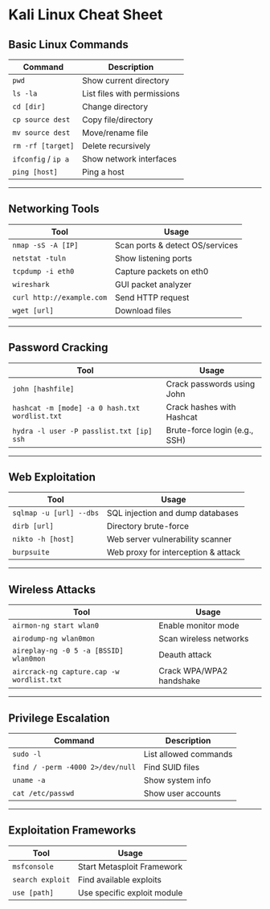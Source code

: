 
# Kali Linux Cheat Sheet

## Basic Linux Commands
| Command         | Description                |
|----------------|----------------------------|
| `pwd`           | Show current directory     |
| `ls -la`        | List files with permissions|
| `cd [dir]`      | Change directory           |
| `cp source dest`| Copy file/directory        |
| `mv source dest`| Move/rename file           |
| `rm -rf [target]`| Delete recursively        |
| `ifconfig` / `ip a` | Show network interfaces |
| `ping [host]`   | Ping a host                |

---

## Networking Tools
| Tool                        | Usage                                 |
|-----------------------------|---------------------------------------|
| `nmap -sS -A [IP]`          | Scan ports & detect OS/services       |
| `netstat -tuln`             | Show listening ports                  |
| `tcpdump -i eth0`           | Capture packets on eth0              |
| `wireshark`                 | GUI packet analyzer                   |
| `curl http://example.com`   | Send HTTP request                     |
| `wget [url]`                | Download files                        |

---

## Password Cracking
| Tool                                         | Usage                                 |
|----------------------------------------------|---------------------------------------|
| `john [hashfile]`                            | Crack passwords using John            |
| `hashcat -m [mode] -a 0 hash.txt wordlist.txt` | Crack hashes with Hashcat            |
| `hydra -l user -P passlist.txt [ip] ssh`     | Brute-force login (e.g., SSH)         |

---

## Web Exploitation
| Tool                    | Usage                                     |
|-------------------------|-------------------------------------------|
| `sqlmap -u [url] --dbs` | SQL injection and dump databases          |
| `dirb [url]`            | Directory brute-force                     |
| `nikto -h [host]`       | Web server vulnerability scanner          |
| `burpsuite`             | Web proxy for interception & attack       |

---

## Wireless Attacks
| Tool                                     | Usage                                    |
|------------------------------------------|------------------------------------------|
| `airmon-ng start wlan0`                  | Enable monitor mode                      |
| `airodump-ng wlan0mon`                   | Scan wireless networks                   |
| `aireplay-ng -0 5 -a [BSSID] wlan0mon`   | Deauth attack                            |
| `aircrack-ng capture.cap -w wordlist.txt`| Crack WPA/WPA2 handshake                 |

---

## Privilege Escalation
| Command                      | Description                  |
|------------------------------|------------------------------|
| `sudo -l`                    | List allowed commands        |
| `find / -perm -4000 2>/dev/null` | Find SUID files         |
| `uname -a`                   | Show system info             |
| `cat /etc/passwd`           | Show user accounts           |

---

## Exploitation Frameworks
| Tool           | Usage                          |
|----------------|--------------------------------|
| `msfconsole`   | Start Metasploit Framework     |
| `search exploit` | Find available exploits      |
| `use [path]`   | Use specific exploit module    |
